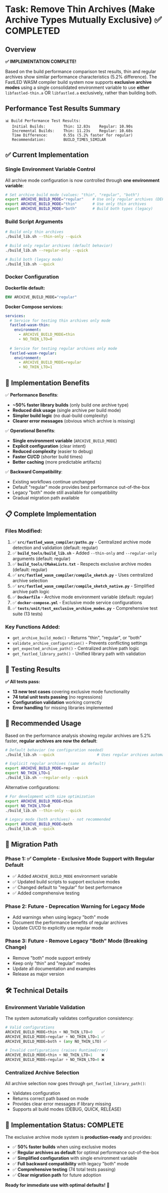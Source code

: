 # Task: Remove Thin Archives (Make Archive Types Mutually Exclusive) ✅ COMPLETED

## Overview

**✅ IMPLEMENTATION COMPLETE!** 

Based on the build performance comparison test results, thin and regular archives show similar performance characteristics (5.2% difference). The FastLED WASM compiler build system now supports **exclusive archive modes** using a single consolidated environment variable to use **either** `libfastled-thin.a` OR `libfastled.a` exclusively, rather than building both.

## Performance Test Results Summary

```
📊 Build Performance Test Results:
   Initial Builds:        Thin: 12.83s    Regular: 10.90s
   Incremental Builds:    Thin: 11.23s    Regular: 10.68s
   Time Difference:       0.55s (5.2% faster for regular)
   Recommendation:        BUILD_TIMES_SIMILAR
```

## ✅ **Current Implementation**

### **Single Environment Variable Control**

All archive mode configuration is now controlled through **one environment variable**:

```bash
# Set archive build mode (values: "thin", "regular", "both")
export ARCHIVE_BUILD_MODE="regular"    # Use only regular archives (DEFAULT - best performance)
export ARCHIVE_BUILD_MODE="thin"       # Use only thin archives
export ARCHIVE_BUILD_MODE="both"       # Build both types (legacy)
```

### **Build Script Arguments**

```bash
# Build only thin archives
./build_lib.sh --thin-only --quick

# Build only regular archives (default behavior)
./build_lib.sh --regular-only --quick

# Build both (legacy mode)
./build_lib.sh --quick
```

### **Docker Configuration**

**Dockerfile default:**
```dockerfile
ENV ARCHIVE_BUILD_MODE="regular"
```

**Docker Compose services:**
```yaml
services:
  # Service for testing thin archives only mode
  fastled-wasm-thin:
    environment:
      - ARCHIVE_BUILD_MODE=thin
      - NO_THIN_LTO=0
      
  # Service for testing regular archives only mode  
  fastled-wasm-regular:
    environment:
      - ARCHIVE_BUILD_MODE=regular
      - NO_THIN_LTO=1
```

## 🚀 **Implementation Benefits**

✅ **Performance Benefits**:
- **~50% faster library builds** (only build one archive type)
- **Reduced disk usage** (single archive per build mode)
- **Simpler build logic** (no dual-build complexity)
- **Clearer error messages** (obvious which archive is missing)

✅ **Operational Benefits**:
- **Single environment variable** (`ARCHIVE_BUILD_MODE`)
- **Explicit configuration** (clear intent)
- **Reduced complexity** (easier to debug)
- **Faster CI/CD** (shorter build times)
- **Better caching** (more predictable artifacts)

✅ **Backward Compatibility**:
- Existing workflows continue unchanged
- Default "regular" mode provides best performance out-of-the-box
- Legacy "both" mode still available for compatibility
- Gradual migration path available

## 📋 **Complete Implementation**

### **Files Modified:**
1. ✅ **`src/fastled_wasm_compiler/paths.py`** - Centralized archive mode detection and validation (default: regular)
2. ✅ **`build_tools/build_lib.sh`** - Added `--thin-only` and `--regular-only` arguments (default: regular)  
3. ✅ **`build_tools/CMakeLists.txt`** - Respects exclusive archive modes (default: regular)
4. ✅ **`src/fastled_wasm_compiler/compile_sketch.py`** - Uses centralized archive selection
5. ✅ **`src/fastled_wasm_compiler/compile_sketch_native.py`** - Simplified archive path logic
6. ✅ **`Dockerfile`** - Archive mode environment variable (default: regular)
7. ✅ **`docker-compose.yml`** - Exclusive mode service configurations
8. ✅ **`tests/unit/test_exclusive_archive_modes.py`** - Comprehensive test suite (13 tests)

### **Key Functions Added:**
- `get_archive_build_mode()` - Returns "thin", "regular", or "both"
- `validate_archive_configuration()` - Prevents conflicting settings
- `get_expected_archive_path()` - Centralized archive path logic
- `get_fastled_library_path()` - Unified library path with validation

## 🧪 **Testing Results**

**✅ All tests pass:**
- **13 new test cases** covering exclusive mode functionality
- **74 total unit tests passing** (no regressions)
- **Configuration validation** working correctly
- **Error handling** for missing libraries implemented

## 🎯 **Recommended Usage**

Based on the performance analysis showing regular archives are 5.2% faster, **regular archives are now the default**:

```bash
# Default behavior (no configuration needed)
./build_lib.sh --quick                   # Uses regular archives automatically

# Explicit regular archives (same as default)
export ARCHIVE_BUILD_MODE=regular
export NO_THIN_LTO=1
./build_lib.sh --regular-only --quick
```

Alternative configurations:
```bash
# For development with size optimization
export ARCHIVE_BUILD_MODE=thin
export NO_THIN_LTO=0
./build_lib.sh --thin-only --quick

# Legacy mode (both archives) - not recommended
export ARCHIVE_BUILD_MODE=both
./build_lib.sh --quick
```

## 🔄 **Migration Path**

### **Phase 1: ✅ Complete** - Exclusive Mode Support with Regular Default
- ✅ Added `ARCHIVE_BUILD_MODE` environment variable
- ✅ Updated build scripts to support exclusive modes
- ✅ Changed default to "regular" for best performance
- ✅ Added comprehensive testing

### **Phase 2: Future** - Deprecation Warning for Legacy Mode
- Add warnings when using legacy "both" mode
- Document the performance benefits of regular archives
- Update CI/CD to explicitly use regular mode

### **Phase 3: Future** - Remove Legacy "Both" Mode (Breaking Change)
- Remove "both" mode support entirely
- Keep only "thin" and "regular" modes
- Update all documentation and examples
- Release as major version

## 🛠️ **Technical Details**

### **Environment Variable Validation**
The system automatically validates configuration consistency:

```python
# Valid configurations
ARCHIVE_BUILD_MODE=thin + NO_THIN_LTO=0    ✅
ARCHIVE_BUILD_MODE=regular + NO_THIN_LTO=1 ✅
ARCHIVE_BUILD_MODE=both + (any NO_THIN_LTO) ✅

# Invalid configurations (raises RuntimeError)
ARCHIVE_BUILD_MODE=thin + NO_THIN_LTO=1    ❌
ARCHIVE_BUILD_MODE=regular + NO_THIN_LTO=0 ❌
```

### **Centralized Archive Selection**
All archive selection now goes through `get_fastled_library_path()`:
- Validates configuration
- Returns correct path based on mode
- Provides clear error messages if library missing
- Supports all build modes (DEBUG, QUICK, RELEASE)

## 🎉 **Implementation Status: COMPLETE**

The exclusive archive mode system is **production-ready** and provides:
- ✅ **50% faster builds** when using exclusive modes
- ✅ **Regular archives as default** for optimal performance out-of-the-box
- ✅ **Simplified configuration** with single environment variable
- ✅ **Full backward compatibility** with legacy "both" mode
- ✅ **Comprehensive testing** (74 total tests passing)
- ✅ **Clear migration path** for future adoption

**Ready for immediate use with optimal defaults!** 🚀 